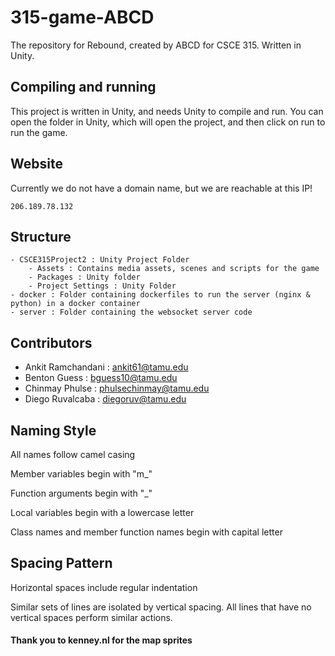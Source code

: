 # 315-game-ABCD

The repository for Rebound, created by ABCD for CSCE 315. Written in Unity.

## Compiling and running

This project is written in Unity, and needs Unity to compile and run. You can open the folder in Unity, which will open the project, and then click on run to run the game.

## Website

Currently we do not have a domain name, but we are reachable at this IP!

` 206.189.78.132 `

## Structure

```
- CSCE315Project2 : Unity Project Folder
    - Assets : Contains media assets, scenes and scripts for the game
    - Packages : Unity folder
    - Project Settings : Unity Folder
- docker : Folder containing dockerfiles to run the server (nginx & python) in a docker container
- server : Folder containing the websocket server code
```

## Contributors

* Ankit Ramchandani : ankit61@tamu.edu
* Benton Guess : bguess10@tamu.edu
* Chinmay Phulse : phulsechinmay@tamu.edu
* Diego Ruvalcaba : diegoruv@tamu.edu

## Naming Style

All names follow camel casing

Member variables begin with "m_"

Function arguments begin with "_"

Local variables begin with a lowercase letter

Class names and member function names begin with capital letter

## Spacing Pattern

Horizontal spaces include regular indentation

Similar sets of lines are isolated by vertical spacing.  All lines that have no vertical spaces perform similar actions.

#### Thank you to kenney.nl for the map sprites